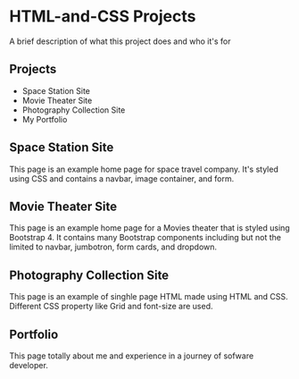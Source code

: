 # HTML-and-CSS Projects

A brief description of what this project does and who it's for


## Projects

- Space Station Site
- Movie Theater Site
- Photography Collection Site
- My Portfolio

  
## Space Station Site

This page is an example home page for space travel company. It's styled using CSS and contains 
a navbar, image container, and form.

## Movie Theater Site

This page is an example home page for a Movies theater that is styled using Bootstrap 4. It
contains many Bootstrap components including but not the limited to navbar, jumbotron, form
cards, and dropdown.

## Photography Collection Site

This page is an example of singhle page HTML made using HTML and CSS.
Different CSS property like Grid and font-size are used.

## Portfolio

This page totally about me and experience in a journey of sofware developer.



  
